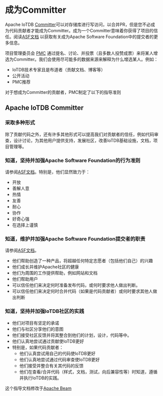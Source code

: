 <!--

    Licensed to the Apache Software Foundation (ASF) under one
    or more contributor license agreements.  See the NOTICE file
    distributed with this work for additional information
    regarding copyright ownership.  The ASF licenses this file
    to you under the Apache License, Version 2.0 (the
    "License"); you may not use this file except in compliance
    with the License.  You may obtain a copy of the License at
    
        http://www.apache.org/licenses/LICENSE-2.0
    
    Unless required by applicable law or agreed to in writing,
    software distributed under the License is distributed on an
    "AS IS" BASIS, WITHOUT WARRANTIES OR CONDITIONS OF ANY
    KIND, either express or implied.  See the License for the
    specific language governing permissions and limitations
    under the License.

-->

# 成为Committer

Apache IoTDB [Committer](https://www.apache.org/foundation/how-it-works.html#committers)可以对存储库进行写访问，以合并PR，但是您不必成为代码贡献者才能成为Committer。成为一个Committer意味着你获得了项目的信任。阅读[ASF文档](https://www.apache.org/dev/committers.html#committer-responsibilities) 以获取有关成为Apache Software Foundation中的提交者的更多信息。

项目管理委员会 [PMC](https://www.apache.org/foundation/how-it-works.html#pmc-members) 通过提名、讨论、并投票（且多数人投赞成票）来将某人增选为Committer。我们会使用尽可能多的数据来源来解释为什么增选某人。例如：

- IoTDB技术专家且是布道者（贡献文档、博客等）
- 公开活动
- PMC推荐

对于想成为Committer的贡献者，PMC制定了以下的指导准则

## Apache IoTDB Committer

### 采取多种形式

除了贡献代码之外，还有许多其他形式可以提高我们对贡献者的信任，例如代码审查，设计讨论，为其他用户提供支持，发展社区，改善IoTDB基础设施，文档，项目管理等。

### 知道，坚持并加强Apache Software Foundation的行为准则

请参阅[ASF文档](https://www.apache.org/foundation/policies/conduct.html)。特别是，他们显然致力于：

- 开放
- 善解人意
- 热情
- 友善
- 耐心
- 协作
- 好奇心强
- 在选择上谨慎

### 知道，维护并加强Apache Software Foundation提交者的职责

请参阅[ASF文档](https://www.apache.org/dev/committers.html#committer-responsibilities)。

- 他们帮助创造了一种产品，将超越任何特定志愿者（包括他们自己）的兴趣
- 他们成长并维护Apache社区的健康
- 他们为周围的工作提供帮助，例如网站和文档
- 他们帮助用户
- 可以信任他们来决定何时准备发布代码，或何时要求他人做出判断。
- 可以信任他们来决定何时合并代码（如果是代码贡献者）或何时要求其他人做出判断

### 知道，坚持并加强IoTDB社区的实践

- 他们对项目有坚定的承诺
- 他们与社区分享他们的意图
- 他们接受社区反馈并将其整合到他们的计划，设计，代码等中。
- 他们认真地尝试通过贡献使IoTDB更好
- 特别是，如果代码贡献者：
  - 他们认真尝试用自己的代码使IoTDB更好
  - 他们认真地尝试通过代码审查使IoTDB更好
  - 他们接受并整合有关其代码的反馈
  - 他们在查看/合并代码（样式，文档，测试，向后兼容性等）时知道，遵循并执行IoTDB的实践。



这个指导文档修改于[Apache Beam](https://beam.apache.org/contribute/become-a-committer/)